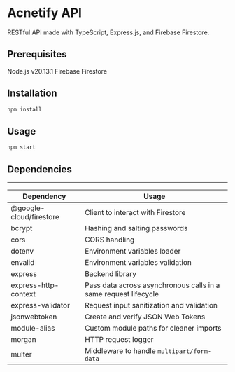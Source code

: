 # Acnetify API
RESTful API made with TypeScript, Express.js, and Firebase Firestore.

## Prerequisites
Node.js v20.13.1
Firebase Firestore

## Installation
```bash
npm install
```

## Usage
```bash
npm start
```

<!-- "@google-cloud/firestore": "^7.7.0",
    "bcrypt": "^5.1.1",
    "cors": "^2.8.5",
    "dotenv": "^16.4.5",
    "envalid": "^8.0.0",
    "express": "^4.19.2",
    "express-http-context": "^1.2.4",
    "express-validator": "^7.0.1",
    "jsonwebtoken": "^9.0.2",
    "module-alias": "^2.2.3",
    "morgan": "^1.10.0",
    "multer": "^1.4.5-lts.1",
    "validator": "^13.12.0" -->

## Dependencies
---
Dependency | Usage
--- | ---
@google-cloud/firestore | Client to interact with Firestore
bcrypt | Hashing and salting passwords
cors | CORS handling
dotenv | Environment variables loader
envalid | Environment variables validation
express | Backend library
express-http-context | Pass data across asynchronous calls in a same request lifecycle
express-validator | Request input sanitization and validation
jsonwebtoken | Create and verify JSON Web Tokens
module-alias | Custom module paths for cleaner imports
morgan | HTTP request logger
multer | Middleware to handle `multipart/form-data`